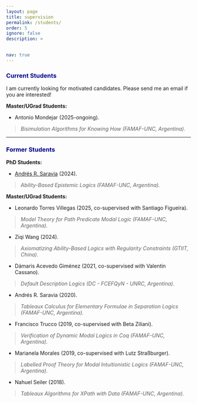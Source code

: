 ```yaml
---
layout: page
title: supervision
permalink: /students/
order: 5
ignore: false
description: >
 

nav: true
---
```


### <span style="color:darkblue">Current Students</span>
I am currently looking for motivated candidates. Please send me an email if you are interested!

**Master/UGrad Students:**

* Antonio Mondejar (2025-ongoing). 
>*Bisimulation Algorithms for Knowing How (FAMAF-UNC, Argentina).*

***

### <span style="color:darkblue">Former Students</span>
**PhD Students:**

 * [Andrés R. Saravia](https://andresrsaravia.github.io/)  (2024). 
>*Ability-Based Epistemic Logics (FAMAF-UNC, Argentina).*


**Master/UGrad Students:**

* Leonardo Torres Villegas (2025, co-supervised with Santiago Figueira). 
>*Model Theory for Path Predicate Modal Logic (FAMAF-UNC, Argentina).*

* Ziqi Wang (2024). 
>*Axiomatizing Ability-Based Logics with Regularity Constraints (GTIIT, China).*

* Dámaris Acevedo Giménez (2021, co-supervised with Valentin Cassano).
> *Default Description Logics (DC - FCEFQyN - UNRC, Argentina).*

* Andrés R. Saravia (2020). 
>*Tableaux Calculus for Elementary Formulae in Separation Logics (FAMAF-UNC, Argentina).*

* Francisco Trucco (2019, co-supervised with Beta Ziliani).
>*Verification of Dynamic Modal Logics in Coq (FAMAF-UNC, Argentina).*

* Marianela Morales (2019, co-supervised with Lutz Straßburger).
>*Labelled Proof Theory for Modal Intuitionistic Logics (FAMAF-UNC, Argentina).*

* Nahuel Seiler (2018).	
>*Tableaux Algorithms for XPath with Data (FAMAF-UNC, Argentina).*



